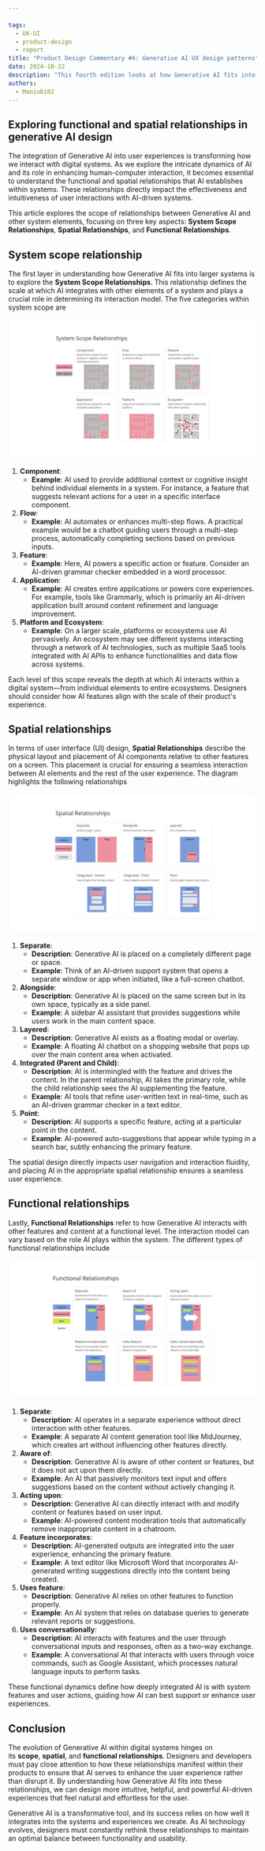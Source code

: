 ```yaml
---

tags:
  - UX-UI
  - product-design
  - report
title: "Product Design Commentary #4: Generative AI UX design patterns"
date: 2024-10-22
description: "This fourth edition looks at how Generative AI fits into digital systems. We examine the connections between AI and other parts of a system, focusing on scope, space, and function. Learn how these connections affect the way we design AI features and make them easy to use. Get practical tips on adding AI to your products in ways that make sense for users."
authors:
  - Maniub102
---
```


## Exploring functional and spatial relationships in generative AI design
The integration of Generative AI into user experiences is transforming how we interact with digital systems. As we explore the intricate dynamics of AI and its role in enhancing human-computer interaction, it becomes essential to understand the functional and spatial relationships that AI establishes within systems. These relationships directly impact the effectiveness and intuitiveness of user interactions with AI-driven systems.

This article explores the scope of relationships between Generative AI and other system elements, focusing on three key aspects: **System Scope Relationships**, **Spatial Relationships**, and **Functional Relationships**.

## System scope relationship
The first layer in understanding how Generative AI fits into larger systems is to explore the **System Scope Relationships**. This relationship defines the scale at which AI integrates with other elements of a system and plays a crucial role in determining its interaction model. The five categories within system scope are

![](assets/4-product-design-weekly-system-scope-relationships.png)

1. **Component**:
    - **Example**: AI used to provide additional context or cognitive insight behind individual elements in a system. For instance, a feature that suggests relevant actions for a user in a specific interface component.
2. **Flow**:
    - **Example**: AI automates or enhances multi-step flows. A practical example would be a chatbot guiding users through a multi-step process, automatically completing sections based on previous inputs.
3. **Feature**:
    - **Example**: Here, AI powers a specific action or feature. Consider an AI-driven grammar checker embedded in a word processor.
4. **Application**:
    - **Example**: AI creates entire applications or powers core experiences. For example, tools like Grammarly, which is primarily an AI-driven application built around content refinement and language improvement.
5. **Platform and Ecosystem**:
    - **Example**: On a larger scale, platforms or ecosystems use AI pervasively. An ecosystem may see different systems interacting through a network of AI technologies, such as multiple SaaS tools integrated with AI APIs to enhance functionalities and data flow across systems.

Each level of this scope reveals the depth at which AI interacts within a digital system—from individual elements to entire ecosystems. Designers should consider how AI features align with the scale of their product's experience.

## Spatial relationships
In terms of user interface (UI) design, **Spatial Relationships** describe the physical layout and placement of AI components relative to other features on a screen. This placement is crucial for ensuring a seamless interaction between AI elements and the rest of the user experience. The diagram highlights the following relationships

![](assets/4-product-design-weekly-system-spatial-relationships.png)

1. **Separate**:
    - **Description**: Generative AI is placed on a completely different page or space.
    - **Example**: Think of an AI-driven support system that opens a separate window or app when initiated, like a full-screen chatbot.
2. **Alongside**:
    - **Description**: Generative AI is placed on the same screen but in its own space, typically as a side panel.
    - **Example**: A sidebar AI assistant that provides suggestions while users work in the main content space.
3. **Layered**:
    - **Description**: Generative AI exists as a floating modal or overlay.
    - **Example**: A floating AI chatbot on a shopping website that pops up over the main content area when activated.
4. **Integrated (Parent and Child)**:
    - **Description**: AI is intermingled with the feature and drives the content. In the parent relationship, AI takes the primary role, while the child relationship sees the AI supplementing the feature.
    - **Example**: AI tools that refine user-written text in real-time, such as an AI-driven grammar checker in a text editor.
5. **Point**:
    - **Description**: AI supports a specific feature, acting at a particular point in the content.
    - **Example**: AI-powered auto-suggestions that appear while typing in a search bar, subtly enhancing the primary feature.

The spatial design directly impacts user navigation and interaction fluidity, and placing AI in the appropriate spatial relationship ensures a seamless user experience.

## Functional relationships
Lastly, **Functional Relationships** refer to how Generative AI interacts with other features and content at a functional level. The interaction model can vary based on the role AI plays within the system. The different types of functional relationships include

![](assets/4-product-design-weekly-system-functional-relationships.png)

1. **Separate**:
    - **Description**: AI operates in a separate experience without direct interaction with other features.
    - **Example**: A separate AI content generation tool like MidJourney, which creates art without influencing other features directly.
2. **Aware of**:
    - **Description**: Generative AI is aware of other content or features, but it does not act upon them directly.
    - **Example**: An AI that passively monitors text input and offers suggestions based on the content without actively changing it.
3. **Acting upon**:
    - **Description**: Generative AI can directly interact with and modify content or features based on user input.
    - **Example**: AI-powered content moderation tools that automatically remove inappropriate content in a chatroom.
4. **Feature incorporates**:
    - **Description**: AI-generated outputs are integrated into the user experience, enhancing the primary feature.
    - **Example**: A text editor like Microsoft Word that incorporates AI-generated writing suggestions directly into the content being created.
5. **Uses feature**:
    - **Description**: Generative AI relies on other features to function properly.
    - **Example**: An AI system that relies on database queries to generate relevant reports or suggestions.
6. **Uses conversationally**:
    - **Description**: AI interacts with features and the user through conversational inputs and responses, often as a two-way exchange.
    - **Example**: A conversational AI that interacts with users through voice commands, such as Google Assistant, which processes natural language inputs to perform tasks.

These functional dynamics define how deeply integrated AI is with system features and user actions, guiding how AI can best support or enhance user experiences.

## Conclusion
The evolution of Generative AI within digital systems hinges on its **scope**, **spatial**, and **functional relationships**. Designers and developers must pay close attention to how these relationships manifest within their products to ensure that AI serves to enhance the user experience rather than disrupt it. By understanding how Generative AI fits into these relationships, we can design more intuitive, helpful, and powerful AI-driven experiences that feel natural and effortless for the user.

Generative AI is a transformative tool, and its success relies on how well it integrates into the systems and experiences we create. As AI technology evolves, designers must constantly rethink these relationships to maintain an optimal balance between functionality and usability.
